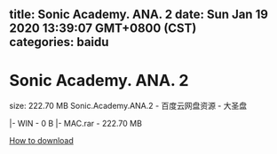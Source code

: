 
title: Sonic Academy. ANA. 2
date: Sun Jan 19 2020 13:39:07 GMT+0800 (CST)    
categories: baidu
---

# Sonic Academy. ANA. 2
size: 222.70 MB
 Sonic.Academy.ANA.2 - 百度云网盘资源 - 大圣盘
 
|- WIN - 0 B
|- MAC.rar - 222.70 MB

[How to download](https://bpcam.bemobtrk.com/go/2ceec3aa-1ca2-46d6-b9ff-aaa5c184517c?jno=4970)